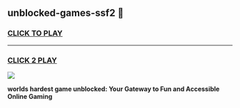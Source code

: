 
## unblocked-games-ssf2 👋
<h3>
<a href="https://premium.freeplayer.one?title=unblocked-games-ssf2&ref=14F">CLICK TO PLAY</a></h3>
<hr>

<h3>
<a href="https://premium.freeplayer.one?title=unblocked-games-ssf2&ref=14F">CLICK 2 PLAY</a>
  
</h3>

<a href="https://premium.freeplayer.one?title=unblocked-games-ssf2&ref=12F/"><img src="https://clearcache.store/games.png"></a>


**worlds hardest game unblocked: Your Gateway to Fun and Accessible Online Gaming**
